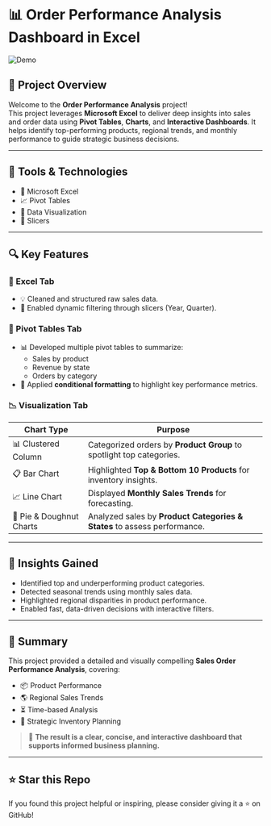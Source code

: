 # 📊 Order Performance Analysis Dashboard in Excel

![Demo](assets/demo.gif) <!-- Replace with the path to your actual GIF -->

## 📁 Project Overview

Welcome to the **Order Performance Analysis** project!  
This project leverages **Microsoft Excel** to deliver deep insights into sales and order data using **Pivot Tables**, **Charts**, and **Interactive Dashboards**. It helps identify top-performing products, regional trends, and monthly performance to guide strategic business decisions.

---

## 📌 Tools & Technologies

- 🧮 Microsoft Excel
- 📈 Pivot Tables
- 🎨 Data Visualization
- 🧊 Slicers

---

## 🔍 Key Features

### 📑 Excel Tab
- 💡 Cleaned and structured raw sales data.
- 🧩 Enabled dynamic filtering through slicers (Year, Quarter).

### 🔄 Pivot Tables Tab
- 📊 Developed multiple pivot tables to summarize:
  - Sales by product
  - Revenue by state
  - Orders by category
- 🎯 Applied **conditional formatting** to highlight key performance metrics.

### 📉 Visualization Tab

| Chart Type               | Purpose                                                                 |
|--------------------------|-------------------------------------------------------------------------|
| 📊 Clustered Column      | Categorized orders by **Product Group** to spotlight top categories.   |
| 📋 Bar Chart             | Highlighted **Top & Bottom 10 Products** for inventory insights.        |
| 📈 Line Chart            | Displayed **Monthly Sales Trends** for forecasting.                     |
| 🥧 Pie & Doughnut Charts | Analyzed sales by **Product Categories & States** to assess performance.|

---

## 🎯 Insights Gained

- Identified top and underperforming product categories.
- Detected seasonal trends using monthly sales data.
- Highlighted regional disparities in product performance.
- Enabled fast, data-driven decisions with interactive filters.

---

## 🧠 Summary

This project provided a detailed and visually compelling **Sales Order Performance Analysis**, covering:

- 📦 Product Performance
- 🌎 Regional Sales Trends
- ⏳ Time-based Analysis
- 🧭 Strategic Inventory Planning

> 🔎 **The result is a clear, concise, and interactive dashboard that supports informed business planning.**

---


## ⭐ Star this Repo

If you found this project helpful or inspiring, please consider giving it a ⭐ on GitHub!

